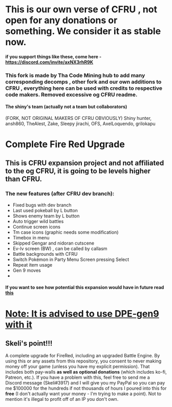 # This is our own verse of CFRU , not open for any donations or something. We consider it as stable now.

#### if you support things like these, come here - https://discord.com/invite/axNX3rhR9K
### This fork is made by Tha Code Mining hub to add many corresponding decomps , other fork and our own additions to CFRU , everything here can be used with credits to respective code makers. Removed excessive og CFRU readme.

#### The shiny's team (actually not a team but collaborators)
(FORK, NOT ORIGINAL MAKERS OF CFRU OBVIOUSLY)
Shiny hunter,
ansh860,
TheAlest,
Zake,
Sleepy jirachi,
OFS,
AxelLoquendo,
grilokapu

# Complete Fire Red Upgrade
## This is CFRU expansion project and not affiliated to the og CFRU, it is going to be levels higher than CFRU.
### The new features (after CFRU dev branch):
- Fixed bugs with dev branch 
- Last used pokeball by L button
- Shows enemy team by L button
- Auto trigger wild battles
- Continue screen icons
- Tm case icons (graphic needs some modification)
- Timebox in menu
- Skipped Gengar and nidoran cutscene
- Ev-Iv screen (BW) , can be called by callasm
- Battle backgrounds with CFRU
- Switch Pokémon in Party Menu Screen pressing Select
- Repeat item usage
- Gen 9 moves
- 
#### If you want to see how potential this expansion would have in future read [this](https://github.com/Shiny-Miner/CFRU-expansion/blob/Experiments/todo.md)

# [Note: It is advised to use DPE-gen9 with it](https://github.com/Shiny-Miner/Dynamic-Pokemon-Expansion-Gen-9)
## Skeli's point!!!
A complete upgrade for FireRed, including an upgraded Battle Engine. By using this or any assets from this repository, you consent to never making money off your game (unless you have my explicit permission). That includes both pay-walls **as well as optional donations** (which includes ko-fi, Patreon, etc.). If you have a problem with this, feel free to send me a Discord message (Skeli#3917) and I will give you my PayPal so you can pay me $100000 for the hundreds if not thousands of hours I poured into this for **free** (I don't actually want your money - I'm trying to make a point). Not to mention it's illegal to profit off of an IP you don't own.
